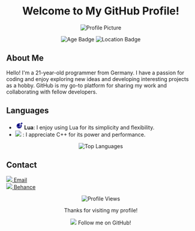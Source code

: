 <!-- README.md -->

<h1 align="center">Welcome to My GitHub Profile!</h1>

<p align="center">
  <img src="https://avatars.githubusercontent.com/u/169314632?v=4" alt="Profile Picture" width="150">
</p>

<p align="center">
  <img src="https://img.shields.io/badge/Age-21-blue?style=flat-square" alt="Age Badge">
  <img src="https://img.shields.io/badge/Location-Germany-green?style=flat-square" alt="Location Badge">
</p>

<h2>About Me</h2>

<p>
  Hello! I'm a 21-year-old programmer from Germany. I have a passion for coding and enjoy exploring new ideas and developing interesting projects as a hobby. GitHub is my go-to platform for sharing my work and collaborating with fellow developers.
</p>

<h2>Languages</h2>

<ul>
  <li><img src="https://raw.githubusercontent.com/github/explore/main/topics/lua/lua.png" width="20"> <strong>Lua</strong>: I enjoy using Lua for its simplicity and flexibility.</li>
  <li><img src="https://img.icons8.com/color/48/000000/c-plus-plus-logo.png" width="20"> <strong></strong>: I appreciate C++ for its power and performance.</li>
</ul>

<p align="center">
  <img src="https://github-readme-stats.vercel.app/api/top-langs/?username=tokyospliff&layout=compact" alt="Top Languages">
</p>

<h2>Contact</h2>

<p>
  <a href="mailto:filipalex07@outlook.com">
    <img src="https://img.icons8.com/color/48/000000/email.png" width="20"> Email
  </a>
  <br>
  <a href="https://www.behance.net/comingsoon">
    <img src="https://img.icons8.com/color/48/000000/behance.png" width="20"> Behance
  </a>
</p>

<p align="center">
  <img src="https://komarev.com/ghpvc/?username=tokyospliff&style=flat-square" alt="Profile Views">
</p>

<p align="center">
  Thanks for visiting my profile!
</p>

<!-- Add this at the end to add a footer -->
<footer>
  <p align="center">
    <img src="https://img.icons8.com/nolan/64/github.png" width="20"> Follow me on GitHub!
  </p>
</footer>
